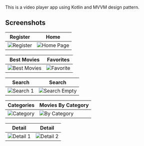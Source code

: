 This is a video player app using Kotlin and MVVM design pattern.

## Screenshots

| Register | Home|
| --- | ---|
|![Register](https://github.com/user-attachments/assets/c7c347d6-21be-4672-820b-2c10a3e52389) | ![Home Page](https://github.com/user-attachments/assets/278f2b96-c479-4d57-b1b7-0ab2fcf0a14b)|

| Best Movies | Favorites|
| --- | ---|
|![Best Movies](https://github.com/user-attachments/assets/de2462e0-ea7b-42d1-a2fc-fbaa6f5dfcef)| ![Favorite](https://github.com/user-attachments/assets/662a2b4a-d03a-4b9f-bb9e-53a7ce60e068)|

| Search |Search |
| ---|--- |
|![Search 1](https://github.com/user-attachments/assets/3f057b70-bc6f-4fee-90e6-8e922f5312d2)|![Search Empty](https://github.com/user-attachments/assets/106c5de9-6d71-44f9-a4b2-610d1d89d060)|

| Categories | Movies By Category|
| --- | ---|
|![Category](https://github.com/user-attachments/assets/46e8dafb-3022-4085-af4e-b869ac48b639)| ![By Category](https://github.com/user-attachments/assets/c8ad63b9-f9e3-4175-a308-4db43517c1cf)|

| Detail|Detail|
| ---|--- |
|![Detail 1](https://github.com/user-attachments/assets/fc70d6d7-4ada-40a1-8145-9e3e6203866a) | ![Detail 2](https://github.com/user-attachments/assets/49d1e663-d46c-4e32-9963-9ba82aef925c)|











